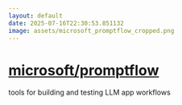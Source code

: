 ```yaml
---
layout: default
date: 2025-07-16T22:30:53.851132
image: assets/microsoft_promptflow_cropped.png
---
```


# [microsoft/promptflow](https://github.com/microsoft/promptflow)

tools for building and testing LLM app workflows
